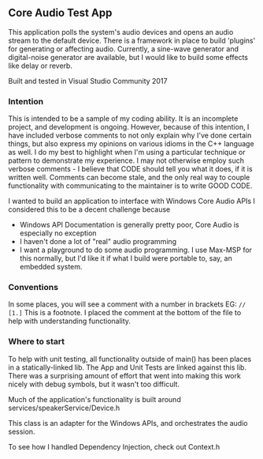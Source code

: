 ## Core Audio Test App
This application polls the system's audio devices and opens an audio stream to the default device.
There is a framework in place to build 'plugins' for generating or affecting audio.
Currently, a sine-wave generator and digital-noise generator are available, but I would like to build some effects like delay or reverb.

Built and tested in Visual Studio Community 2017

### Intention
This is intended to be a sample of my coding ability. It is an incomplete project, and development is ongoing.
However, because of this intention, I have included verbose comments to not only explain why I've done certain things, but also express my opinions on various idioms in the C++ language as well. I do my best to highlight when I'm using a particular technique or pattern to demonstrate my experience. I may not otherwise employ such verbose comments - I believe that CODE should tell you what it does, if it is written well. Comments can become stale, and the only real way to couple functionality with communicating to the maintainer is to write GOOD CODE.

I wanted to build an application to interface with Windows Core Audio APIs
I considered this to be a decent challenge because
- Windows API Documentation is generally pretty poor, Core Audio is especially no exception
- I haven't done a lot of "real" audio programming
- I want a playground to do some audio programming. I use Max-MSP for this normally, but I'd like it if what I build were portable to, say, an embedded system.

### Conventions
In some places, you will see a comment with a number in brackets
EG:
`// [1.]`
This is a footnote. I placed the comment at the bottom of the file to help with understanding functionality.

### Where to start
To help with unit testing, all functionality outside of main() has been places in a statically-linked lib. The App and Unit Tests are linked against this lib. There was a surprising amount of effort that went into making this work nicely with debug symbols, but it wasn't too difficult.

Much of the application's functionality is built around
services/speakerService/Device.h

This class is an adapter for the Windows APIs, and orchestrates the audio session.

To see how I handled Dependency Injection, check out Context.h